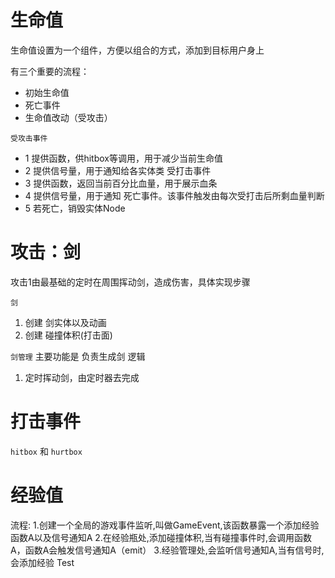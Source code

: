 # 生命值

生命值设置为一个组件，方便以组合的方式，添加到目标用户身上

有三个重要的流程：
- 初始生命值
- 死亡事件
- 生命值改动（受攻击）
  
`受攻击事件`

- 1 提供函数，供hitbox等调用，用于减少当前生命值
- 2 提供信号量，用于通知给各实体类 受打击事件
- 3 提供函数，返回当前百分比血量，用于展示血条
- 4 提供信号量，用于通知 死亡事件。该事件触发由每次受打击后所剩血量判断
- 5 若死亡，销毁实体Node

# 攻击：剑

攻击1由最基础的定时在周围挥动剑，造成伤害，具体实现步骤

`剑`
1. 创建 剑实体以及动画 
2. 创建 碰撞体积(打击面)

`剑管理`
主要功能是 负责生成剑 逻辑
1. 定时挥动剑，由定时器去完成


# 打击事件
`hitbox` 和 `hurtbox`


# 经验值
流程:
	1.创建一个全局的游戏事件监听,叫做GameEvent,该函数暴露一个添加经验函数A以及信号通知A
	2.在经验瓶处,添加碰撞体积,当有碰撞事件时,会调用函数A，函数A会触发信号通知A（emit）
	3.经验管理处,会监听信号通知A,当有信号时,会添加经验
Test
